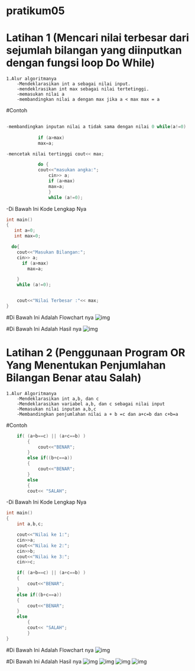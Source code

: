 # pratikum05


# Latihan 1 (Mencari nilai terbesar dari  sejumlah bilangan yang diinputkan dengan fungsi loop Do While)

```
1.Alur algoritmanya
	-Mendeklarasikan int a sebagai nilai input.
	-mendeklrasikan int max sebagai nilai tertetinggi.
	-memasukan nilai a
	-membandingkan nilai a dengan max jika a < max max = a
```

#Contoh

```C++
	
-membandingkan inputan nilai a tidak sama dengan nilai 0 while(a!=0)
	
			if (a>max)
			max=a;
```

```C++
-mencetak nilai tertinggi cout<< max;

			do {
			cout<<"masukan angka:";
    			cin>> a;
      			if (a>max)
        		max=a;
			    }
    			while (a!=0);
```

-Di Bawah Ini Kode Lengkap Nya

```c++
int main()
{
   int a=0;
   int max=0;

  do{
    cout<<"Masukan Bilangan:";
    cin>> a;
      if (a>max)
        max=a;

    }
    while (a!=0);


    cout<<"Nilai Terbesar :"<< max;
}
```

#Di Bawah Ini Adalah Flowchart nya
![img](https://github.com/fahmieka21/pratikum05/blob/master/Flowchart1.png)

#Di Bawah Ini Adalah Hasil nya
![img](https://github.com/fahmieka21/pratikum05/blob/master/latihan1.png)

# Latihan 2 (Penggunaan Program OR Yang Menentukan Penjumlahan Bilangan Benar atau Salah)

```
1.Alur Algoritmanya
	-Mendeklarasikan int a,b, dan c
	-Mendeklarasikan variabel a,b, dan c sebagai nilai input
	-Memasukan nilai inputan a,b,c
	-Membandingkan penjumlahan nilai a + b =c dan a+c=b dan c+b=a
```

#Contoh

```c++
	if( (a+b==c) || (a+c==b) )
		{
    		cout<<"BENAR";
		}
		else if((b+c==a))
		{
    		cout<<"BENAR";
		}
		else
    	{
    	cout<< "SALAH";
```

-Di Bawah Ini Kode Lengkap Nya

```C++
int main()
{
    int a,b,c;

    cout<<"Nilai ke 1:";
    cin>>a;
    cout<<"Nilai ke 2:";
    cin>>b;
    cout<<"Nilai ke 3:";
    cin>>c;

    if( (a+b==c) || (a+c==b) )
    {
        cout<<"BENAR";
    }
    else if((b+c==a))
    {
        cout<<"BENAR";
    }
    else
        {
        cout<< "SALAH";
        }
}

```

#Di Bawah Ini Adalah Flowchart nya
![img](https://github.com/fahmieka21/pratikum05/blob/master/Flowchart2.png)

#Di Bawah Ini Adalah Hasil nya
![img](https://github.com/fahmieka21/pratikum05/blob/master/latihan2.1.png)
![img](https://github.com/fahmieka21/pratikum05/blob/master/latihan2.2.png)
![img](https://github.com/fahmieka21/pratikum05/blob/master/latihan2.3.png)
![img](https://github.com/fahmieka21/pratikum05/blob/master/latihan2.4.png)







	
	